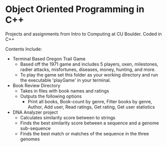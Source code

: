 # Object Oriented Programming in C++

Projects and assignments from Intro to Computing at CU Boulder. Coded in C++ <br />

Contents Include: 
- Terminal Based Oregon Trail Game
	- Based off the 1971 game and includes 5 players, oxen, milestones, radier attacks, misfortunes, diseases, money, hunting, and more. 
	- To play the game set this folder as your working directory and run the executable 'playGame' in your terminal.
- Book Review Directory
	- Takes in files with book names and ratings
	- Outputs the following options
		-  Print all books, Book-count by genre, Filter books by genre, Author, Add user, Read ratings, Get rating, Get user statistics
- DNA Analyzer project 
	- Calculates similarity score between to strings
	- Finds the best similarity score between a sequence and a genome sub-sequence 
	- Finds the best match or matches of the sequence in the three genomes 
